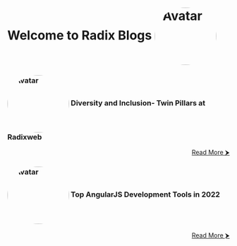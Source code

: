 # Welcome to Radix Blogs <img src="https://dm8ix2eh2gsglmbyba2271c4-wpengine.netdna-ssl.com/wp-content/themes/radixweb/images/logo_radix.png" alt="Avatar" style="border-radius: 50%; vertical-align: middle; width: 140px; height: 130px;">
     



### <img src="https://dm8ix2eh2gsglmbyba2271c4-wpengine.netdna-ssl.com/wp-content/uploads/2021/12/Diversity-and-Inclusion-at-Radixweb.jpg" alt="Avatar" style="border-radius: 50%; vertical-align: middle; width: 140px; height: 130px;"> Diversity and Inclusion- Twin Pillars at Radixweb
<p align="right">
     <a href="https://dipti-agravat.github.io/octocat.github.io/Blog1.html">Read More &#11166;</a>
</p>

### <img src="https://dm8ix2eh2gsglmbyba2271c4-wpengine.netdna-ssl.com/wp-content/uploads/2021/12/Best-AngularJS-Development-Tools.jpg" alt="Avatar" style="border-radius: 50%; vertical-align: middle; width: 140px; height: 130px;"> Top AngularJS Development Tools in 2022
<p align="right">
<a href="https://dipti-agravat.github.io/octocat.github.io/Blog2.html">Read More &#11166;</a>
</p>

